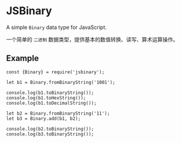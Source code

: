 # JSBinary

A simple `Binary` data type for JavaScript.

一个简单的 `二进制` 数据类型，提供基本的数值转换、读写、算术运算操作。

## Example

```
const {Binary} = require('jsbinary');

let b1 = Binary.fromBinaryString('1001');

console.log(b1.toBinaryString());
console.log(b1.toHexString());
console.log(b1.toDecimalString());

let b2 = Binary.fromBinaryString('11');
let b3 = Binary.add(b1, b2);

console.log(b2.toBinaryString());
console.log(b3.toBinaryString());
```
